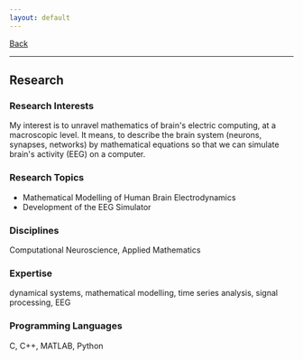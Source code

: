 ```yaml
---
layout: default
---
```


[Back](/index.md)
* * *

## Research
### Research Interests
My interest is to unravel mathematics of brain's electric computing, at a macroscopic level. It means, to describe the brain system (neurons, synapses, networks) by mathematical equations so that we can simulate brain's activity (EEG) on a computer.

### Research Topics
- Mathematical Modelling of Human Brain Electrodynamics
- Development of the EEG Simulator

### Disciplines
Computational Neuroscience, Applied Mathematics

### Expertise
dynamical systems, mathematical modelling, time series analysis, signal processing, EEG

### Programming Languages
C, C++, MATLAB, Python
